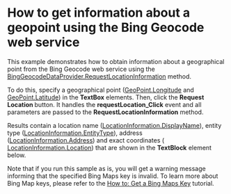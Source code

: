 # How to get information about a geopoint using the Bing Geocode web service


<p>This example demonstrates how to obtain information about a geographical point from the Bing Geocode web service using the <a href="http://documentation.devexpress.com/#Silverlight/DevExpressXpfMapBingGeocodeDataProvider_RequestLocationInformationtopic"><u>BingGeocodeDataProvider.RequestLocationInformation</u></a> method.</p><p>To do this, specify a geographical point (<a href="http://documentation.devexpress.com/#Silverlight/DevExpressXpfMapGeoPoint_Longitudetopic"><u>GeoPoint.Longitude</u></a> and <a href="http://documentation.devexpress.com/#Silverlight/DevExpressXpfMapGeoPoint_Latitudetopic"><u>GeoPoint.Latitude</u></a>) in the <strong>TextBox</strong> elements. Then, click the <strong>Request Location </strong>button. It handles the <strong>requestLocation_Click</strong> event and all parameters are passed to the <strong>RequestLocationInformation</strong> method. </p><p>Results contain a location name (<a href="http://documentation.devexpress.com/#Silverlight/DevExpressXpfMapLocationInformation_DisplayNametopic"><u>LocationInformation.DisplayName</u></a>), entity type (<a href="http://documentation.devexpress.com/#Silverlight/DevExpressXpfMapLocationInformation_EntityTypetopic"><u>LocationInformation.EntityType</u></a>), address (<a href="http://documentation.devexpress.com/#Silverlight/DevExpressXpfMapLocationInformation_Addresstopic"><u>LocationInformation.Address</u></a>) and exact coordinates ( <a href="http://documentation.devexpress.com/#Silverlight/DevExpressXpfMapLocationInformation_Locationtopic"><u>LocationInformation.Location</u></a>) that are shown in the <strong>TextBlock</strong> element below. </p><p>Note that if you run this sample as is, you will get a warning message informing that the specified Bing Maps key is invalid. To learn more about Bing Map keys, please refer to the <a href="http://documentation.devexpress.com/#Silverlight/CustomDocument5975"><u>How to: Get a Bing Maps Key</u></a> tutorial.</p><p></p><p></p>

<br/>


